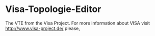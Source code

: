 Visa-Topologie-Editor
=====================

The VTE from the Visa Project. For more information about VISA visit http://www.visa-project.de/ please,
